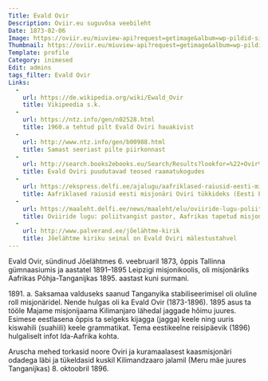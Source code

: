```yaml
---
Title: Evald Ovir
Description: Oviir.eu suguvõsa veebileht
Date: 1873-02-06
Image: https://oviir.eu/miuview-api?request=getimage&album=wp-pildid-sisusse&item=evald-ovir-2.jpg&size=600&mode=longest
Thumbnail: https://oviir.eu/miuview-api?request=getimage&album=wp-pildid-sisusse&item=evald-ovir-2.jpg&size=600&mode=square
Template: profile
Category: inimesed
Edit: admins
tags_filter: Evald Ovir
Links:
  -
    url: https://de.wikipedia.org/wiki/Ewald_Ovir
    title: Vikipeedia s.k.
  -
    url: https://ntz.info/gen/n02528.html
    title: 1960.a tehtud pilt Evald Oviri hauakivist
  -
    url: http://www.ntz.info/gen/b00988.html
    title: Samast seeriast pilte piirkonnast
  -
    url: http://search.books2ebooks.eu/Search/Results?lookfor=%22+Ovir%2C+Evald%2C%22&type=Subject
    title: Evald Oviri puudutavad teosed raamatukogudes
  -
    url: https://ekspress.delfi.ee/ajalugu/aafriklased-raiusid-eesti-misjonari-oviri-tukkideks?id=72443411
    title: Aafriklased raiusid eesti misjonäri Oviri tükkideks (Eesti Ekspress 16.09.2015)
  -
    url: https://maaleht.delfi.ee/news/maaleht/elu/oviiride-lugu-poliitvangist-pastor-aafrikas-tapetud-misjonar-riigikontrolor?id=23958517
    title: Oviiride lugu: poliitvangist pastor, Aafrikas tapetud misjonär, riigikontrolör... (Maaleht 07.08.2008)
  -
    url: http://www.palverand.ee/jõelähtme-kirik
    title: Jõelähtme kiriku seinal on Evald Oviri mälestustahvel
---
```


Evald Ovir, sündinud Jõelähtmes 6. veebruaril 1873, õppis Tallinna gümnaasiumis ja aastatel 1891–1895 Leipzigi misjonikoolis,
oli misjonäriks Aafrikas Põhja-Tanganijkas 1895. aastast kuni surmani.

1891\. a. Saksamaa valduseks saanud Tanganyika stabiliseerimisel oli oluline roll misjonäridel.
Nende hulgas oli ka Evald Ovir (1873-1896). 1895 asus ta tööle Majame misjonijaama Kilimanjaro lähedal jaggade hõimu juures.
Esimese eestlasena õppis ta selgeks kijagga (jagga) keele ning uuris kiswahili (suahiili) keele grammatikat.
Tema eestikeelne reisipäevik (1896) hulgaliselt infot Ida-Aafrika kohta.

Aruscha mehed torkasid noore Oviri ja kuramaalasest kaasmisjonäri odadega läbi ja
tükeldasid kuskil Kilimandzaaro jalamil (Meru mäe juures Tanganijkas) 8. oktoobril 1896.
